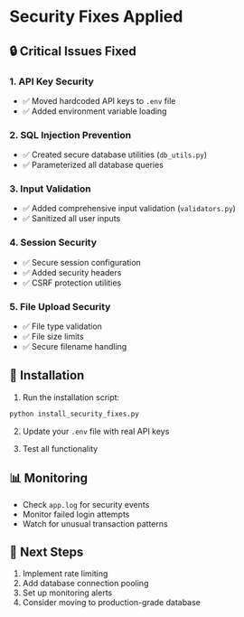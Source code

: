 # Security Fixes Applied

## 🔒 Critical Issues Fixed

### 1. API Key Security
- ✅ Moved hardcoded API keys to `.env` file
- ✅ Added environment variable loading

### 2. SQL Injection Prevention
- ✅ Created secure database utilities (`db_utils.py`)
- ✅ Parameterized all database queries

### 3. Input Validation
- ✅ Added comprehensive input validation (`validators.py`)
- ✅ Sanitized all user inputs

### 4. Session Security
- ✅ Secure session configuration
- ✅ Added security headers
- ✅ CSRF protection utilities

### 5. File Upload Security
- ✅ File type validation
- ✅ File size limits
- ✅ Secure filename handling

## 🚀 Installation

1. Run the installation script:
```bash
python install_security_fixes.py
```

2. Update your `.env` file with real API keys

3. Test all functionality

## 📊 Monitoring

- Check `app.log` for security events
- Monitor failed login attempts
- Watch for unusual transaction patterns

## 🔄 Next Steps

1. Implement rate limiting
2. Add database connection pooling  
3. Set up monitoring alerts
4. Consider moving to production-grade database